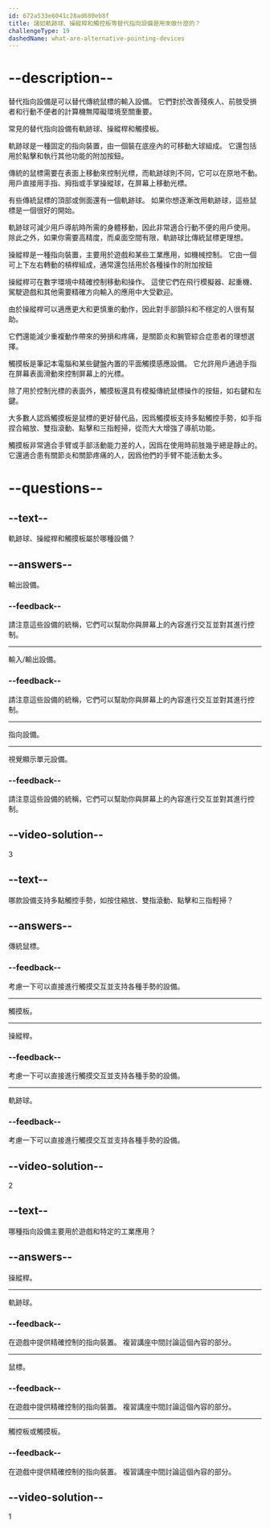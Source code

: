 ```yaml
---
id: 672a533e6041c28ad680eb8f
title: 諸如軌跡球、操縱桿和觸控板等替代指向設備是用來做什麼的？
challengeType: 19
dashedName: what-are-alternative-pointing-devices
---
```


# --description--

替代指向設備是可以替代傳統鼠標的輸入設備。 它們對於改善殘疾人、前肢受損者和行動不便者的計算機無障礙環境至關重要。

常見的替代指向設備有軌跡球、操縱桿和觸摸板。

軌跡球是一種固定的指向裝置，由一個裝在底座內的可移動大球組成。 它還包括用於點擊和執行其他功能的附加按鈕。

傳統的鼠標需要在表面上移動來控制光標，而軌跡球則不同，它可以在原地不動。 用戶直接用手指、拇指或手掌操縱球，在屏幕上移動光標。

有些傳統鼠標的頂部或側面還有一個軌跡球。 如果你想逐漸改用軌跡球，這些鼠標是一個很好的開始。

軌跡球可減少用戶導航時所需的身體移動，因此非常適合行動不便的用戶使用。 除此之外，如果你需要高精度，而桌面空間有限，軌跡球比傳統鼠標更理想。

操縱桿是一種指向裝置，主要用於遊戲和某些工業應用，如機械控制。 它由一個可上下左右轉動的槓桿組成，通常還包括用於各種操作的附加按鈕

操縱桿可在數字環境中精確控制移動和操作。 這使它們在飛行模擬器、起重機、駕駛遊戲和其他需要精確方向輸入的應用中大受歡迎。

由於操縱桿可以適應更大和更慎重的動作，因此對手部顫抖和不穩定的人很有幫助。

它們還能減少重複動作帶來的勞損和疼痛，是關節炎和腕管綜合症患者的理想選擇。

觸摸板是筆記本電腦和某些鍵盤內置的平面觸摸感應設備。 它允許用戶通過手指在屏幕表面滑動來控制屏幕上的光標。

除了用於控制光標的表面外，觸摸板還具有模擬傳統鼠標操作的按鈕，如右鍵和左鍵。

大多數人認爲觸摸板是鼠標的更好替代品，因爲觸摸板支持多點觸控手勢，如手指捏合縮放、雙指滾動、點擊和三指輕掃，從而大大增強了導航功能。

觸摸板非常適合手臂或手部活動能力差的人，因爲在使用時前肢幾乎總是靜止的。 它還適合患有關節炎和關節疼痛的人，因爲他們的手臂不能活動太多。

# --questions--

## --text--

軌跡球、操縱桿和觸摸板屬於哪種設備？

## --answers--

輸出設備。

### --feedback--

請注意這些設備的統稱，它們可以幫助你與屏幕上的內容進行交互並對其進行控制。

---

輸入/輸出設備。

### --feedback--

請注意這些設備的統稱，它們可以幫助你與屏幕上的內容進行交互並對其進行控制。

---

指向設備。

---

視覺顯示單元設備。

### --feedback--

請注意這些設備的統稱，它們可以幫助你與屏幕上的內容進行交互並對其進行控制。

## --video-solution--

3

## --text--

哪款設備支持多點觸控手勢，如按住縮放、雙指滾動、點擊和三指輕掃？

## --answers--

傳統鼠標。

### --feedback--

考慮一下可以直接進行觸摸交互並支持各種手勢的設備。

---

觸摸板。

---

操縱桿。

### --feedback--

考慮一下可以直接進行觸摸交互並支持各種手勢的設備。

---

軌跡球。

### --feedback--

考慮一下可以直接進行觸摸交互並支持各種手勢的設備。

## --video-solution--

2

## --text--

哪種指向設備主要用於遊戲和特定的工業應用？

## --answers--

操縱桿。

---

軌跡球。

### --feedback--

在遊戲中提供精確控制的指向裝置。 複習講座中間討論這個內容的部分。

---

鼠標。

### --feedback--

在遊戲中提供精確控制的指向裝置。 複習講座中間討論這個內容的部分。

---

觸控板或觸摸板。

### --feedback--

在遊戲中提供精確控制的指向裝置。 複習講座中間討論這個內容的部分。

## --video-solution--

1
